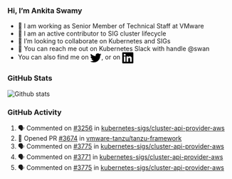 ### Hi, I’m Ankita Swamy

- 💼 I am working as Senior Member of Technical Staff at VMware
- 👀 I am an active contributor to SIG cluster lifecycle 
- 💞️ I’m looking to collaborate on Kubernetes and SIGs
- 💬 You can reach me out on Kubernetes Slack with handle @swan
- You can also find me on <a href="https://twitter.com/SwamyAnkita" target="blank"><img align="center" src="https://raw.githubusercontent.com/Ankitasw/Ankitasw/master/svg/twitter.svg" alt="Ankitasw" height="25" width="25" color="#1DA1f2" /></a>, or on <a href="https://www.linkedin.com/in/Ankitaswamy/" target="blank"><img align="center" src="https://raw.githubusercontent.com/Ankitasw/Ankitasw/master/svg/linkedin.svg" alt="Ankitasw" height="25" width="25" /></a>

### GitHub Stats
![Github stats](https://github-readme-stats.vercel.app/api?username=Ankitasw&count_private=true&show_icons=true&theme=tokyonight)

### GitHub Activity 
<!--START_SECTION:activity-->
1. 🗣 Commented on [#3256](https://github.com/kubernetes-sigs/cluster-api-provider-aws/issues/3256) in [kubernetes-sigs/cluster-api-provider-aws](https://github.com/kubernetes-sigs/cluster-api-provider-aws)
2. 💪 Opened PR [#3674](https://github.com/vmware-tanzu/tanzu-framework/pull/3674) in [vmware-tanzu/tanzu-framework](https://github.com/vmware-tanzu/tanzu-framework)
3. 🗣 Commented on [#3775](https://github.com/kubernetes-sigs/cluster-api-provider-aws/issues/3775) in [kubernetes-sigs/cluster-api-provider-aws](https://github.com/kubernetes-sigs/cluster-api-provider-aws)
4. 🗣 Commented on [#3771](https://github.com/kubernetes-sigs/cluster-api-provider-aws/issues/3771) in [kubernetes-sigs/cluster-api-provider-aws](https://github.com/kubernetes-sigs/cluster-api-provider-aws)
5. 🗣 Commented on [#3775](https://github.com/kubernetes-sigs/cluster-api-provider-aws/issues/3775) in [kubernetes-sigs/cluster-api-provider-aws](https://github.com/kubernetes-sigs/cluster-api-provider-aws)
<!--END_SECTION:activity-->
